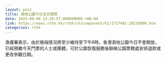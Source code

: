 ```yaml
---
layout: post
title: 濕地公園今日全日關閉
date: 2023-09-08 13:20:57.000000000 +08:00
link: https://news.rthk.hk/rthk/ch/component/k2/1717401-20230908.htm
categories: rthk
---
```


漁護署表示，由於極端情況將至少維持至下午6時，香港濕地公園今日不會開放，已經預繳今天門票的人士或團體，可於公園恢復服務後聯絡公園票務處安排退款或更改參觀日期。
